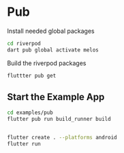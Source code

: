 # Pub

Install needed global packages

```bash
cd riverpod
dart pub global activate melos
```

Build the riverpod packages

```bash
fluttter pub get
```

## Start the Example App

```bash
cd examples/pub
flutter pub run build_runner build


flutter create . --platforms android
flutter run
```
